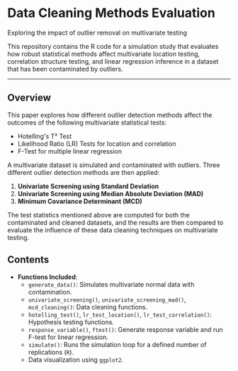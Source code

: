 # Data Cleaning Methods Evaluation
Exploring the impact of outlier removal on multivariate testing 

This repository contains the R code for a simulation study that evaluates how robust statistical methods affect multivariate location testing, correlation structure testing, and linear regression inference in a dataset that has been contaminated by outliers.

---

## Overview

This paper explores how different outlier detection methods affect the outcomes of the following multivariate statistical tests:

- Hotelling's T² Test
- Likelihood Ratio (LR) Tests for location and correlation
- F-Test for multiple linear regression

 A multivariate dataset is simulated and contaminated with outliers. Three different outlier detection methods are then applied:

1. **Univariate Screening using Standard Deviation**
2. **Univariate Screening using Median Absolute Deviation (MAD)**
3. **Minimum Covariance Determinant (MCD)**

The test statistics mentioned above are computed for both the contaminated and cleaned datasets, and the results are then compared to evaluate the influence of these data cleaning techniques on multivariate testing.

  ## Contents

- **Functions Included**:
  - `generate_data()`: Simulates multivariate normal data with contamination.
  - `univariate_screening()`, `univariate_screening_mad()`, `mcd_cleaning()`: Data cleaning functions.
  - `hotelling_test()`, `lr_test_location()`, `lr_test_correlation()`: Hypothesis testing functions.
  - `response_variable()`, `ftest()`: Generate response variable and run F-test for linear regression.
  - `simulate()`: Runs the simulation loop for a defined number of replications (`R`).
  - Data visualization using `ggplot2`.
      
